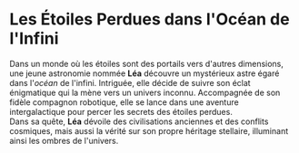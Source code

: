 # Les Étoiles Perdues dans l'Océan de l'Infini

Dans un monde où les étoiles sont des portails vers d'autres dimensions, une jeune astronomie nommée **Léa** découvre un mystérieux astre égaré dans l'*océan* de l'infini. Intriguée, elle décide de suivre son éclat énigmatique qui la mène vers un univers inconnu. Accompagnée de son fidèle compagnon robotique, elle se lance dans une aventure intergalactique pour percer les secrets des étoiles perdues.  
Dans sa quête, **Léa** dévoile des civilisations anciennes et des conflits cosmiques, mais aussi la vérité sur son propre héritage stellaire, illuminant ainsi les ombres de l'univers.